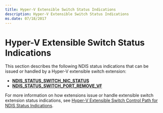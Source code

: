 ```yaml
---
title: Hyper-V Extensible Switch Status Indications
description: Hyper-V Extensible Switch Status Indications
ms.date: 07/18/2017
---
```


# Hyper-V Extensible Switch Status Indications


This section describes the following NDIS status indications that can be issued or handled by a Hyper-V extensible switch extension:

-   [**NDIS\_STATUS\_SWITCH\_NIC\_STATUS**](ndis-status-switch-nic-status.md)
-   [**NDIS\_STATUS\_SWITCH\_PORT\_REMOVE\_VF**](ndis-status-switch-port-remove-vf.md)

For more information on how extensions issue or handle extensible switch extension status indications, see [Hyper-V Extensible Switch Control Path for NDIS Status Indications](./hyper-v-extensible-switch-control-path-for-ndis-status-indications.md).

 

